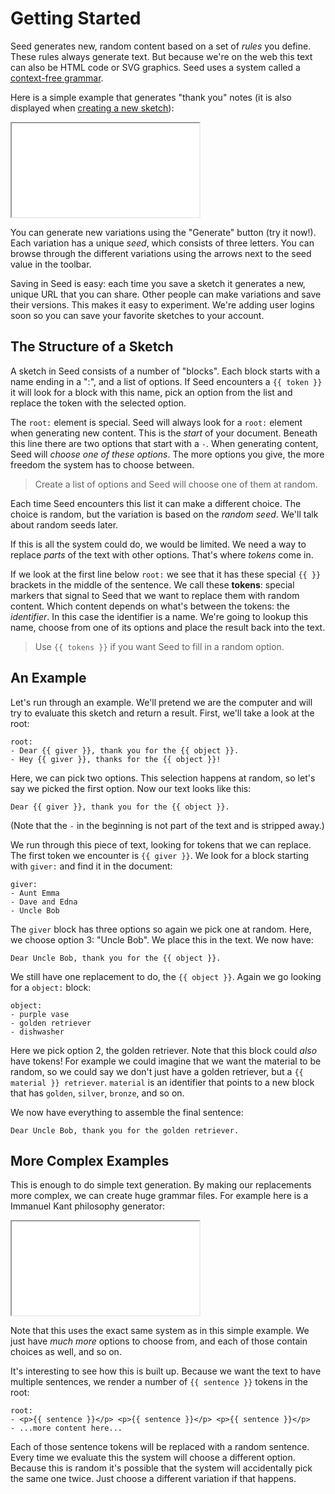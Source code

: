# Getting Started

Seed generates new, random content based on a set of _rules_ you define. These rules always generate text. But because we're on the web this text can also be HTML code or SVG graphics. Seed uses a system called a [context-free grammar](https://en.wikipedia.org/wiki/Context-free_grammar).

Here is a simple example that generates "thank you" notes (it is also displayed when [creating a new sketch](/sketch)):

<iframe src="/embed/-L0tnl8CMxUtqA9_cIKd"></iframe>

You can generate new variations using the "Generate" button (try it now!). Each variation has a unique _seed_, which consists of three letters. You can browse through the different variations using the arrows next to the seed value in the toolbar.

Saving in Seed is easy: each time you save a sketch it generates a new, unique URL that you can share. Other people can make variations and save their versions. This makes it easy to experiment. We're adding user logins soon so you can save your favorite sketches to your account.

## The Structure of a Sketch

A sketch in Seed consists of a number of "blocks". Each block starts with a name ending in a ":", and a list of options. If Seed encounters a `{{ token }}` it will look for a block with this name, pick an option from the list and replace the token with the selected option.

The `root:` element is special. Seed will always look for a `root:` element when generating new content. This is the _start_ of your document. Beneath this line there are two options that start with a `-`. When generating content, Seed will _choose one of these options_. The more options you give, the more freedom the system has to choose between.

> Create a list of options and Seed will choose one of them at random.

Each time Seed encounters this list it can make a different choice. The choice is random, but the variation is based on the _random seed_. We'll talk about random seeds later.

If this is all the system could do, we would be limited. We need a way to replace _parts_ of the text with other options. That's where _tokens_ come in.

If we look at the first line below `root:` we see that it has these special `{{ }}` brackets in the middle of the sentence. We call these **tokens**: special markers that signal to Seed that we want to replace them with random content. Which content depends on what's between the tokens: the _identifier_. In this case the identifier is a name. We're going to lookup this name, choose from one of its options and place the result back into the text.

> Use `{{ tokens }}` if you want Seed to fill in a random option.

## An Example

Let's run through an example. We'll pretend we are the computer and will try to evaluate this sketch and return a result. First, we'll take a look at the root:

```
root:
- Dear {{ giver }}, thank you for the {{ object }}.
- Hey {{ giver }}, thanks for the {{ object }}!
```

Here, we can pick two options. This selection happens at random, so let's say we picked the first option. Now our text looks like this:

```
Dear {{ giver }}, thank you for the {{ object }}.
```

(Note that the `-` in the beginning is not part of the text and is stripped away.)

We run through this piece of text, looking for tokens that we can replace. The first token we encounter is `{{ giver }}`. We look for a block starting with `giver:` and find it in the document:

```
giver:
- Aunt Emma
- Dave and Edna
- Uncle Bob
```

The `giver` block has three options so again we pick one at random. Here, we choose option 3: "Uncle Bob". We place this in the text. We now have:

```
Dear Uncle Bob, thank you for the {{ object }}.
```

We still have one replacement to do, the `{{ object }}`. Again we go looking for a `object:` block:

```
object:
- purple vase
- golden retriever
- dishwasher
```

Here we pick option 2, the golden retriever. Note that this block could _also_ have tokens! For example we could imagine that we want the material to be random, so we could say we don't just have a golden retriever, but a `{{ material }} retriever`. `material` is an identifier that points to a new block that has `golden`, `silver`, `bronze`, and so on.

We now have everything to assemble the final sentence:

```
Dear Uncle Bob, thank you for the golden retriever.
```

## More Complex Examples

This is enough to do simple text generation. By making our replacements more complex, we can create huge grammar files. For example here is a Immanuel Kant philosophy generator:

<iframe src="/embed/-L0jT5zaERgBPaf3P6LP"></iframe>

Note that this uses the exact same system as in this simple example. We just have _much more_ options to choose from, and each of those contain choices as well, and so on.

It's interesting to see how this is built up. Because we want the text to have multiple sentences, we render a number of `{{ sentence }}` tokens in the root:

```
root:
- <p>{{ sentence }}</p> <p>{{ sentence }}</p> <p>{{ sentence }}</p>
- ...more content here...
```

Each of those sentence tokens will be replaced with a random sentence. Every time we evaluate this the system will choose a different option. Because this is random it's possible that the system will accidentally pick the same one twice. Just choose a different variation if that happens.
